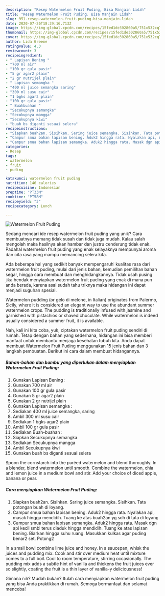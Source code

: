 ```yaml
---
description: "Resep Watermelon Fruit Puding, Bisa Manjain Lidah"
title: "Resep Watermelon Fruit Puding, Bisa Manjain Lidah"
slug: 951-resep-watermelon-fruit-puding-bisa-manjain-lidah
date: 2020-07-26T18:39:16.713Z
image: https://img-global.cpcdn.com/recipes/15fed1de302860a5/751x532cq70/watermelon-fruit-puding-foto-resep-utama.jpg
thumbnail: https://img-global.cpcdn.com/recipes/15fed1de302860a5/751x532cq70/watermelon-fruit-puding-foto-resep-utama.jpg
cover: https://img-global.cpcdn.com/recipes/15fed1de302860a5/751x532cq70/watermelon-fruit-puding-foto-resep-utama.jpg
author: Lida Greene
ratingvalue: 4.3
reviewcount: 3
recipeingredient:
- " Lapisan Bening "
- "700 ml air"
- "100 gr gula pasir"
- "5 gr agar2 plain"
- "2 gr nutrijel plain"
- " Lapisan semangka "
- "400 ml juice semangka saring"
- "300 ml susu cair"
- "1 bgks agar2 plain"
- "100 gr gula pasir"
- " Buahbuahan "
- "Secukupnya semangka"
- "Secukupnya mangga"
- "Secukupnya kiwi"
- "buah bs diganti sesuai selera"
recipeinstructions:
- "Siapkan buah2an. Sisihkan. Saring juice semangka. Sisihkan. Tata potongan buah di loyang."
- "Campur smua bahan lapisan bening. Aduk2 hingga rata. Nyalakan api, masak hingga mendidih. Tuang ke atas buah2an yg sdh di tata di loyang"
- "Campur smua bahan lapisan semangka. Aduk2 hingga rata. Masak dgn api kecil smbl terus diaduk hingga mendidih. Tuang ke atas lapisan bening. Biarkan hingga suhu ruang. Masukkan kulkas agar puding benar2 set. Potong2"
categories:
- Resep
tags:
- watermelon
- fruit
- puding

katakunci: watermelon fruit puding 
nutrition: 146 calories
recipecuisine: Indonesian
preptime: "PT33M"
cooktime: "PT58M"
recipeyield: "3"
recipecategory: Lunch

---
```



![Watermelon Fruit Puding](https://img-global.cpcdn.com/recipes/15fed1de302860a5/751x532cq70/watermelon-fruit-puding-foto-resep-utama.jpg)

Sedang mencari ide resep watermelon fruit puding yang unik? Cara membuatnya memang tidak susah dan tidak juga mudah. Kalau salah mengolah maka hasilnya akan hambar dan justru cenderung tidak enak. Padahal watermelon fruit puding yang enak selayaknya mempunyai aroma dan cita rasa yang mampu memancing selera kita.

Ada beberapa hal yang sedikit banyak mempengaruhi kualitas rasa dari watermelon fruit puding, mulai dari jenis bahan, kemudian pemilihan bahan segar, hingga cara membuat dan menghidangkannya. Tidak usah pusing jika hendak menyiapkan watermelon fruit puding yang enak di mana pun anda berada, karena asal sudah tahu triknya maka hidangan ini dapat menjadi suguhan spesial.

Watermelon pudding (or gelo di melone, in Italian) originates from Palermo, Sicily, where it is considered an elegant way to use the abundant summer watermelon crops. The pudding is traditionally infused with jasmine and garnished with pistachios or shaved chocolate. While watermelon is indeed usually considered a summer fruit, it is available.


Nah, kali ini kita coba, yuk, ciptakan watermelon fruit puding sendiri di rumah. Tetap dengan bahan yang sederhana, hidangan ini bisa memberi manfaat untuk membantu menjaga kesehatan tubuh kita. Anda dapat membuat Watermelon Fruit Puding menggunakan 15 jenis bahan dan 3 langkah pembuatan. Berikut ini cara dalam membuat hidangannya.

<!--inarticleads1-->

##### Bahan-bahan dan bumbu yang diperlukan dalam menyiapkan Watermelon Fruit Puding:

1. Gunakan  Lapisan Bening :
1. Gunakan 700 ml air
1. Gunakan 100 gr gula pasir
1. Gunakan 5 gr agar2 plain
1. Gunakan 2 gr nutrijel plain
1. Gunakan  Lapisan semangka :
1. Sediakan 400 ml juice semangka, saring
1. Ambil 300 ml susu cair
1. Sediakan 1 bgks agar2 plain
1. Ambil 100 gr gula pasir
1. Sediakan  Buah-buahan :
1. Siapkan Secukupnya semangka
1. Sediakan Secukupnya mangga
1. Ambil Secukupnya kiwi
1. Gunakan buah bs diganti sesuai selera


Spoon the cornstarch into the puréed watermelon and blend thoroughly. In a blender, blend watermelon until smooth. Combine the watermelon, chia and lemon juice in a medium bowl and stir. Add your choice of diced apple, banana or pear. 

<!--inarticleads2-->

##### Cara menyiapkan Watermelon Fruit Puding:

1. Siapkan buah2an. Sisihkan. Saring juice semangka. Sisihkan. Tata potongan buah di loyang.
1. Campur smua bahan lapisan bening. Aduk2 hingga rata. Nyalakan api, masak hingga mendidih. Tuang ke atas buah2an yg sdh di tata di loyang
1. Campur smua bahan lapisan semangka. Aduk2 hingga rata. Masak dgn api kecil smbl terus diaduk hingga mendidih. Tuang ke atas lapisan bening. Biarkan hingga suhu ruang. Masukkan kulkas agar puding benar2 set. Potong2


In a small bowl combine lime juice and honey. In a saucepan, whisk the juices and pudding mix. Cook and stir over medium heat until mixture comes to a full boil. Cool to room temperature, stirring occasionally. The pudding mix adds a subtle hint of vanilla and thickens the fruit juices ever so slightly, coating the fruit is a thin layer of vanilla-y deliciousness! 

Gimana nih? Mudah bukan? Itulah cara menyiapkan watermelon fruit puding yang bisa Anda praktikkan di rumah. Semoga bermanfaat dan selamat mencoba!
